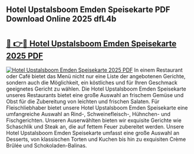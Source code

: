 ## Hotel Upstalsboom Emden Speisekarte PDF Download Online 2025 dfL4b

# <h2><a href="http://gc7zp6w.nevu.top/?p=Hotel+Upstalsboom+Emden+Speisekarte">🔗 👉🔴 Hotel Upstalsboom Emden Speisekarte 2025 PDF</a></h2>

[![Hotel Upstalsboom Emden Speisekarte 2025 PDF](https://i.imgur.com/dBaPXMq.png)](http://gc7zp6w.nevu.top/?p=Hotel+Upstalsboom+Emden+Speisekarte)
In einem Restaurant oder Café bietet das Menü nicht nur eine Liste der angebotenen Gerichte, sondern auch die Möglichkeit, ein köstliches und für Ihren Geschmack geeignetes Gericht zu wählen. Die Hotel Upstalsboom Emden Speisekarte unseres Restaurants bietet eine große Auswahl an frischem Gemüse und Obst für die Zubereitung von leichten und frischen Salaten. Für Fleischliebhaber bietet unsere Hotel Upstalsboom Emden Speisekarte eine umfangreiche Auswahl an Rind-, Schweinefleisch-, Hühnchen- und Fischgerichten. Unseren Auserwählten bieten wir exquisite Gerichte wie Schaschlik und Steak an, die auf fettem Feuer zubereitet werden. Unsere Hotel Upstalsboom Emden Speisekarte umfasst eine große Auswahl an Desserts, von klassischen Torten und Kuchen bis hin zu exquisiten Crème Brûlée und Schokoladen-Balinas.
